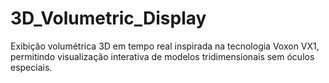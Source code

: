 # 3D_Volumetric_Display
Exibição volumétrica 3D em tempo real inspirada na tecnologia Voxon VX1, permitindo visualização interativa de modelos tridimensionais sem óculos especiais.

